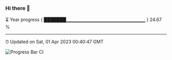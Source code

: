 ### Hi there 👋

⏳ Year progress { ███████▁▁▁▁▁▁▁▁▁▁▁▁▁▁▁▁▁▁▁▁▁▁▁ } 24.67 %

---

⏰ Updated on Sat, 01 Apr 2023 00:40:47 GMT

![Progress Bar CI](https://github.com/Shyam-Makwana/GitHub-Actions-Demo/workflows/Progress%20Bar%20CI/badge.svg)
